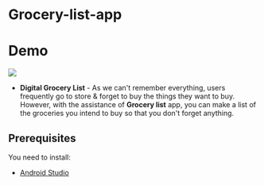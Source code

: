 # Grocery-list-app
# Demo
![](https://github.com/Jayashree-G01/Grocery-list-app/blob/master/demo.gif)

- <b>Digital Grocery List</b> - As we can't remember everything, users frequently go to store & forget to buy the things they want to buy. However, with the assistance of <b>Grocery list</b> app, you can make a list of the groceries you intend to buy so that you don't forget anything.

Prerequisites
------------
You need to install:
- [Android Studio](https://www.geeksforgeeks.org/guide-to-install-and-set-up-android-studio/)
